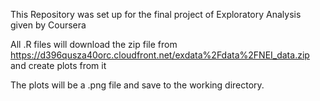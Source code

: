 This Repository was set up for the final project of Exploratory Analysis given by Coursera

All .R files will download the zip file from https://d396qusza40orc.cloudfront.net/exdata%2Fdata%2FNEI_data.zip and create plots from it

The plots will be a .png file and save to the working directory.